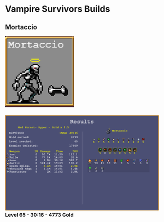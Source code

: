 # Vampire Survivors Builds

## Mortaccio

![](Mortaccio/Mortaccio.png)


<h3>

  <img src="Mortaccio/Level-65_Survived-30m16s_Gold-4773.png" width="575">
  <br>
  Level 65 - 30:16 - 4773 Gold
  <br>

</h3>